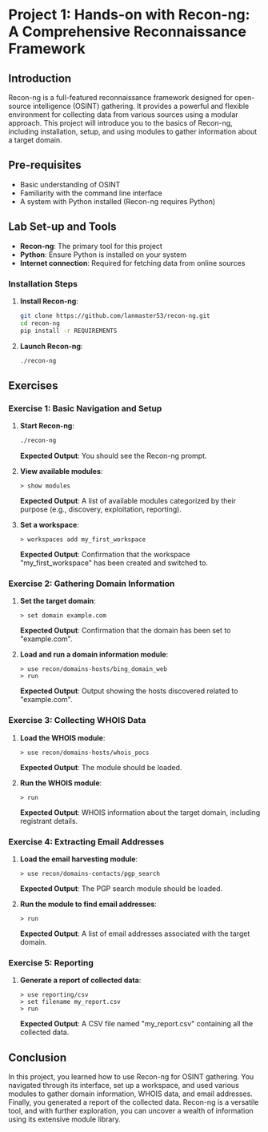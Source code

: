 # Project 1: Hands-on with Recon-ng: A Comprehensive Reconnaissance Framework

## Introduction

Recon-ng is a full-featured reconnaissance framework designed for open-source intelligence (OSINT) gathering. It provides a powerful and flexible environment for collecting data from various sources using a modular approach. This project will introduce you to the basics of Recon-ng, including installation, setup, and using modules to gather information about a target domain.

## Pre-requisites

- Basic understanding of OSINT
- Familiarity with the command line interface
- A system with Python installed (Recon-ng requires Python)

## Lab Set-up and Tools

- **Recon-ng**: The primary tool for this project
- **Python**: Ensure Python is installed on your system
- **Internet connection**: Required for fetching data from online sources

### Installation Steps

1. **Install Recon-ng**:
    ```bash
    git clone https://github.com/lanmaster53/recon-ng.git
    cd recon-ng
    pip install -r REQUIREMENTS
    ```

2. **Launch Recon-ng**:
    ```bash
    ./recon-ng
    ```

## Exercises

### Exercise 1: Basic Navigation and Setup

1. **Start Recon-ng**:
    ```bash
    ./recon-ng
    ```
    **Expected Output**: You should see the Recon-ng prompt.

2. **View available modules**:
    ```shell
    > show modules
    ```
    **Expected Output**: A list of available modules categorized by their purpose (e.g., discovery, exploitation, reporting).

3. **Set a workspace**:
    ```shell
    > workspaces add my_first_workspace
    ```
    **Expected Output**: Confirmation that the workspace "my_first_workspace" has been created and switched to.

### Exercise 2: Gathering Domain Information

1. **Set the target domain**:
    ```shell
    > set domain example.com
    ```
    **Expected Output**: Confirmation that the domain has been set to "example.com".

2. **Load and run a domain information module**:
    ```shell
    > use recon/domains-hosts/bing_domain_web
    > run
    ```
    **Expected Output**: Output showing the hosts discovered related to "example.com".

### Exercise 3: Collecting WHOIS Data

1. **Load the WHOIS module**:
    ```shell
    > use recon/domains-hosts/whois_pocs
    ```
    **Expected Output**: The module should be loaded.

2. **Run the WHOIS module**:
    ```shell
    > run
    ```
    **Expected Output**: WHOIS information about the target domain, including registrant details.

### Exercise 4: Extracting Email Addresses

1. **Load the email harvesting module**:
    ```shell
    > use recon/domains-contacts/pgp_search
    ```
    **Expected Output**: The PGP search module should be loaded.

2. **Run the module to find email addresses**:
    ```shell
    > run
    ```
    **Expected Output**: A list of email addresses associated with the target domain.

### Exercise 5: Reporting

1. **Generate a report of collected data**:
    ```shell
    > use reporting/csv
    > set filename my_report.csv
    > run
    ```
    **Expected Output**: A CSV file named "my_report.csv" containing all the collected data.

## Conclusion

In this project, you learned how to use Recon-ng for OSINT gathering. You navigated through its interface, set up a workspace, and used various modules to gather domain information, WHOIS data, and email addresses. Finally, you generated a report of the collected data. Recon-ng is a versatile tool, and with further exploration, you can uncover a wealth of information using its extensive module library.
